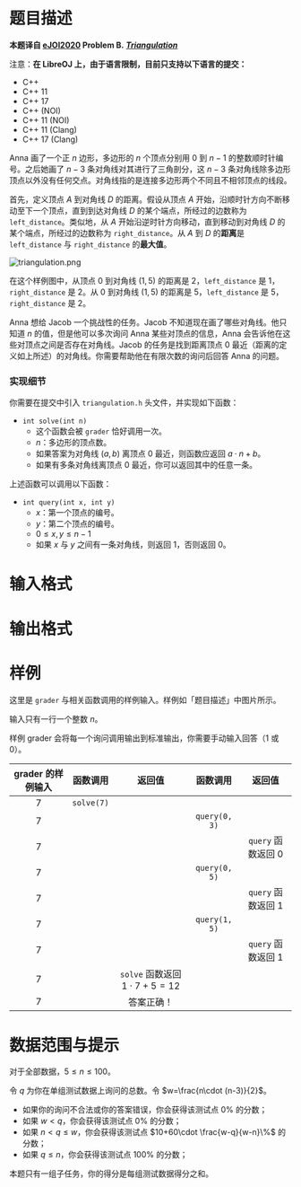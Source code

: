 
# 题目描述

**本题译自 [eJOI2020](https://ejoi2020.ge/) Problem B.** ***[Triangulation](https://ejoi2020.ge/static/assets/Day1/Problems/Triangulation.pdf)***

注意：**在 LibreOJ 上，由于语言限制，目前只支持以下语言的提交：**
- C++
- C++ 11
- C++ 17
- C++ (NOI)
- C++ 11 (NOI)
- C++ 11 (Clang)
- C++ 17 (Clang)

Anna 画了一个正 $n$ 边形，多边形的 $n$ 个顶点分别用 $0$ 到 $n-1$ 的整数顺时针编号。之后她画了 $n-3$ 条对角线对其进行了三角剖分，这 $n-3$ 条对角线除多边形顶点以外没有任何交点。对角线指的是连接多边形两个不同且不相邻顶点的线段。

首先，定义顶点 $A$ 到对角线 $D$ 的距离。假设从顶点 $A$ 开始，沿顺时针方向不断移动至下一个顶点，直到到达对角线 $D$ 的某个端点，所经过的边数称为 `left_distance`。类似地，从 $A$ 开始沿逆时针方向移动，直到移动到对角线 $D$ 的某个端点，所经过的边数称为 `right_distance`。从 $A$ 到 $D$ 的**距离**是 `left_distance` 与 `right_distance` 的**最大值**。

![triangulation.png](/source/loj/3374/img/aHR0cHM6Ly9sb2otaW1nLnVweXVuLm1lbmNpLm1lbXNldDAuY24vMjAyMC8xMS8wOS81ZmE4ZWNkZTZlZGI5LnBuZw==.png)

在这个样例图中，从顶点 $0$ 到对角线 $(1,5)$ 的距离是 $2$，`left_distance` 是 $1$，`right_distance` 是 $2$。从 $0$ 到对角线 $(1,5)$ 的距离是 $5$，`left_distance` 是 $5$，`right_distance` 是 $2$。

Anna 想给 Jacob 一个挑战性的任务。Jacob 不知道现在画了哪些对角线。他只知道 $n$ 的值，但是他可以多次询问 Anna 某些对顶点的信息，Anna 会告诉他在这些对顶点之间是否存在对角线。Jacob 的任务是找到距离顶点 $0$ 最近（距离的定义如上所述）的对角线。你需要帮助他在有限次数的询问后回答 Anna 的问题。

### 实现细节

你需要在提交中引入 `triangulation.h` 头文件，并实现如下函数：

- $\texttt{int solve(int n)}$
  - 这个函数会被 `grader` 恰好调用一次。
  - $n$：多边形的顶点数。
  - 如果答案为对角线 $(a,b)$ 离顶点 $0$ 最近，则函数应返回 $a\cdot n+b$。
  - 如果有多条对角线离顶点 $0$ 最近，你可以返回其中的任意一条。

上述函数可以调用以下函数：

- $\texttt{int query(int x, int y)}$
  - $x$：第一个顶点的编号。
  - $y$：第二个顶点的编号。
  - $0\le x,y\le n-1$
  - 如果 $x$ 与 $y$ 之间有一条对角线，则返回 $1$，否则返回 $0$。

# 输入格式



# 输出格式



# 样例

这里是 `grader` 与相关函数调用的样例输入。样例如「题目描述」中图片所示。

输入只有一行一个整数 $n$。

样例 grader 会将每一个询问调用输出到标准输出，你需要手动输入回答（$1$ 或 $0$）。

| grader 的样例输入 |      函数调用       |                  返回值                   |        函数调用        |            返回值             |
| :---------------: | :-----------------: | :---------------------------------------: | :--------------------: | :---------------------------: |
|        $7$        | $\texttt{solve(7)}$ |                <!-- 0 -->                 |       <!-- 1 -->       |          <!-- 0 -->           |
|        $7$        |     <!-- 0 -->      |                <!-- 1 -->                 | $\texttt{query(0, 3)}$ |          <!-- 1 -->           |
|        $7$        |     <!-- 1 -->      |                <!-- 0 -->                 |       <!-- 1 -->       | $\texttt{query}$ 函数返回 $0$ |
|        $7$        |     <!-- 0 -->      |                <!-- 1 -->                 | $\texttt{query(0, 5)}$ |          <!-- 0 -->           |
|        $7$        |     <!-- 1 -->      |                <!-- 0 -->                 |       <!-- 1 -->       | $\texttt{query}$ 函数返回 $1$ |
|        $7$        |     <!-- 0 -->      |                <!-- 1 -->                 | $\texttt{query(1, 5)}$ |          <!-- 0 -->           |
|        $7$        |     <!-- 1 -->      |                <!-- 0 -->                 |       <!-- 1 -->       | $\texttt{query}$ 函数返回 $1$ |
|        $7$        |     <!-- 0 -->      | $\texttt{solve}$ 函数返回 $1\cdot 7+5=12$ |       <!-- 0 -->       |          <!-- 1 -->           |
|        $7$        |     <!-- 1 -->      |                答案正确！                 |       <!-- 1 -->       |          <!-- 0 -->           |



# 数据范围与提示

对于全部数据，$5\le n\le 100$。

令 $q$ 为你在单组测试数据上询问的总数。令 $w=\frac{n\cdot (n-3)}{2}$。
- 如果你的询问不合法或你的答案错误，你会获得该测试点 $0\%$ 的分数；
- 如果 $w<q$，你会获得该测试点 $0\%$ 的分数；
- 如果 $n<q\le w$，你会获得该测试点 $10+60\cdot \frac{w-q}{w-n}\%$ 的分数；
- 如果 $q\le n$，你会获得该测试点 $100\%$ 的分数；

本题只有一组子任务，你的得分是每组测试数据得分之和。

